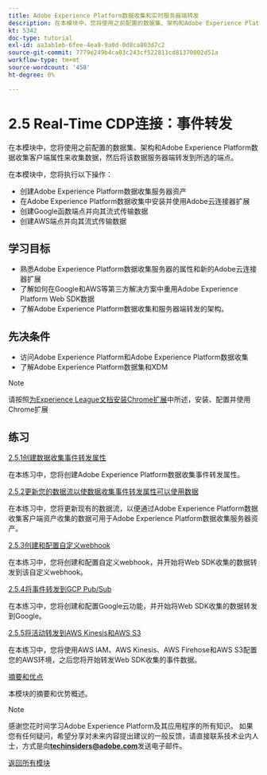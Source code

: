 ```yaml
---
title: Adobe Experience Platform数据收集和实时服务器端转发
description: 在本模块中，您将使用之前配置的数据集、架构和Adobe Experience Platform数据收集服务器属性来收集数据，然后将该数据服务器端转发到所选的端点。
kt: 5342
doc-type: tutorial
exl-id: aa3ab1eb-6fee-4ea9-9a0d-0d8ca803d7c2
source-git-commit: 7779e249b4ca03c243cf522811cd81370002d51a
workflow-type: tm+mt
source-wordcount: '458'
ht-degree: 0%

---
```


# 2.5 Real-Time CDP连接：事件转发

在本模块中，您将使用之前配置的数据集、架构和Adobe Experience Platform数据收集客户端属性来收集数据，然后将该数据服务器端转发到所选的端点。

在本模块中，您将执行以下操作：

- 创建Adobe Experience Platform数据收集服务器资产
- 在Adobe Experience Platform数据收集中安装并使用Adobe云连接器扩展
- 创建Google函数端点并向其流式传输数据
- 创建AWS端点并向其流式传输数据

## 学习目标

- 熟悉Adobe Experience Platform数据收集服务器的属性和新的Adobe云连接器扩展
- 了解如何在Google和AWS等第三方解决方案中重用Adobe Experience Platform Web SDK数据
- 了解Adobe Experience Platform数据收集和服务器端转发的架构。

## 先决条件

- 访问Adobe Experience Platform和Adobe Experience Platform数据收集
- 了解Adobe Experience Platform数据集和XDM

>[!NOTE]
>
>请按照[为Experience League文档安装Chrome扩展](../../gettingstarted/gettingstarted/ex1.md)中所述，安装、配置并使用Chrome扩展

## 练习

[2.5.1创建数据收集事件转发属性](./ex1.md)

在本练习中，您将创建Adobe Experience Platform数据收集事件转发属性。

[2.5.2更新您的数据流以使数据收集事件转发属性可以使用数据](./ex2.md)

在本练习中，您将更新现有的数据流，以便通过Adobe Experience Platform数据收集客户端资产收集的数据可用于Adobe Experience Platform数据收集服务器资产。

[2.5.3创建和配置自定义webhook](./ex3.md)

在本练习中，您将创建和配置自定义webhook，并开始将Web SDK收集的数据转发到该自定义webhook。

[2.5.4将事件转发到GCP Pub/Sub](./ex4.md)

在本练习中，您将创建和配置Google云功能，并开始将Web SDK收集的数据转发到Google。

[2.5.5将活动转发到AWS Kinesis和AWS S3](./ex5.md)

在本练习中，您将使用AWS IAM、AWS Kinesis、AWS Firehose和AWS S3配置您的AWS环境，之后您将开始转发Web SDK收集的事件数据。

[摘要和优点](./summary.md)

本模块的摘要和优势概述。

>[!NOTE]
>
>感谢您花时间学习Adobe Experience Platform及其应用程序的所有知识。 如果您有任何疑问，希望分享对未来内容提出建议的一般反馈，请直接联系技术业内人士，方式是向&#x200B;**techinsiders@adobe.com**&#x200B;发送电子邮件。

[返回所有模块](../../../overview.md)
